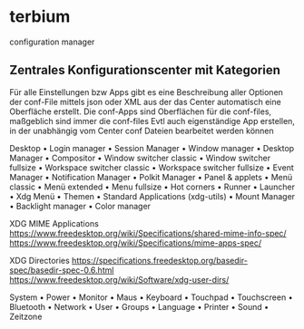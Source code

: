 # terbium
configuration manager

Zentrales Konfigurationscenter mit Kategorien
---------------------------------------------------------
Für alle Einstellungen bzw Apps gibt es eine Beschreibung aller Optionen der conf-File mittels json oder XML aus der das Center automatisch eine Oberfläche erstellt.
Die conf-Apps sind Oberflächen für die conf-files, maßgeblich sind immer die conf-files
Evtl auch eigenständige App erstellen, in der unabhängig vom Center conf Dateien bearbeitet werden können

Desktop
    • Login manager
    • Session Manager
    • Window manager
    • Desktop Manager
    • Compositor
    • Window switcher classic
    • Window switcher fullsize
    • Workspace switcher classic
    • Workspace switcher fullsize
    • Event Manager
    • Notification Manager
    • Polkit Manager
    • Panel & applets
    • Menü classic
    • Menü extended
    • Menu fullsize
    • Hot corners
    • Runner
    • Launcher
    • Xdg Menü
    • Themen
    • Standard Applications (xdg-utils)
    • Mount Manager
    • Backlight manager
    • Color manager

XDG MIME Applications
https://www.freedesktop.org/wiki/Specifications/shared-mime-info-spec/
https://www.freedesktop.org/wiki/Specifications/mime-apps-spec/

XDG Directories
https://specifications.freedesktop.org/basedir-spec/basedir-spec-0.6.html
https://www.freedesktop.org/wiki/Software/xdg-user-dirs/

System
    • Power
    • Monitor
    • Maus
    • Keyboard
    • Touchpad
    • Touchscreen
    • Bluetooth
    • Network
    • User
    • Groups
    • Language
    • Printer
    • Sound
    • Zeitzone
